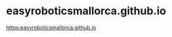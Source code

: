 # easyroboticsmallorca.github.io


<a href="https://easyroboticsmallorca.github.io">https:easyroboticsmallorca.github.io</a>
